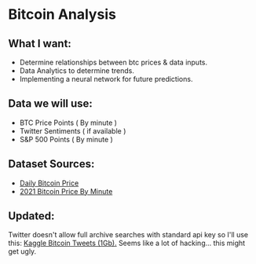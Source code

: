 # Bitcoin Analysis

<h2> What I want: </h2>
<ul> 
  <li> Determine relationships between btc prices & data inputs.
  <li> Data Analytics to determine trends.
  <li> Implementing a neural network for future predictions.
</ul>

<h2> Data we will use: </h2>

<ul>
  <li> BTC Price Points ( By minute )
  <li> Twitter Sentiments ( if available )
  <li> S&P 500 Points ( By minute )
</ul>

<h2> Dataset Sources: </h2>
<ul>
  <li> <a href="https://www.kaggle.com/datasets/prasoonkottarathil/btcinusd?resource=download&select=BTC-Daily.csv">Daily Bitcoin Price</a>
  <li> <a href="https://www.kaggle.com/datasets/prasoonkottarathil/btcinusd?resource=download&select=BTC-2021min.csv">2021 Bitcoin Price By Minute</a>
</ul>

<h2> Updated: </h2>
<p> Twitter doesn't allow full archive searches with standard api key so I'll use
this: <a href="https://www.kaggle.com/datasets/kaushiksuresh147/bitcoin-tweets">Kaggle Bitcoin Tweets (1Gb).</a> Seems like a lot of hacking... this might get ugly.
